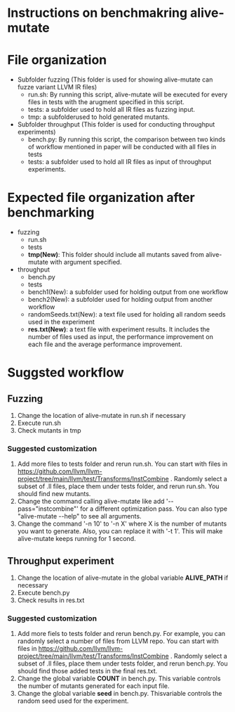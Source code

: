 Instructions on benchmakring alive-mutate
=====


# File organization
* Subfolder fuzzing (This folder is used for showing alive-mutate can fuzze variant LLVM IR files)
  + run.sh:  By running this script, alive-mutate will be executed for every files in tests with the arugment specified in this script.
  + tests: a subfolder used to hold all IR files as fuzzing input.
  + tmp: a subfolderused to hold generated mutants.
* Subfolder throughput (This folder is used for conducting throughput experiments)
  + bench.py: By running this script, the comparison between two kinds of workflow mentioned in paper will be conducted with all files in tests
  + tests: a subfolder used to hold all IR files as input of throughput experiments.


# Expected file organization after benchmarking
* fuzzing
  + run.sh
  + tests
  + **tmp(New)**: This folder should include all mutants saved from alive-mutate with argument specified.
* throughput
  + bench.py
  + tests
  + bench1(New): a subfolder used for holding output from one workflow
  + bench2(New): a subfolder used for holding output from another workflow
  + randomSeeds.txt(New): a text file used for holding all random seeds used in the experiment
  + **res.txt(New)**: a text file with experiment results. It includes the number of files used as input, the performance improvement on each file and the average performance improvement.


# Suggsted workflow
## Fuzzing
1. Change the location of alive-mutate in run.sh if necessary
2. Execute run.sh
3. Check mutants in tmp
### Suggested customization
1. Add more files to tests folder and rerun run.sh. You can start with files in https://github.com/llvm/llvm-project/tree/main/llvm/test/Transforms/InstCombine . Randomly select a subset of .ll files, place them under tests folder, and rerun run.sh. You should find new mutants.
2. Change the command calling alive-mutate like add '--pass="instcombine"' for a different optimization pass. You can also type "alive-mutate --help" to see all arguments.
3. Change the command '-n 10' to '-n X' where X is the number of mutants you want to generate. Also, you can replace it with '-t 1'. This will make alive-mutate keeps running for 1 second.


## Throughput experiment
1. Change the location of alive-mutate in the global variable **ALIVE_PATH** if necessary
2. Execute bench.py
3. Check results in res.txt
### Suggested customization
1. Add more fiels to tests folder and rerun bench.py. For example, you can randomly select a number of files from LLVM repo. You can start with files in https://github.com/llvm/llvm-project/tree/main/llvm/test/Transforms/InstCombine . Randomly select a subset of .ll files, place them under tests folder, and rerun bench.py. You should find those added tests in the final res.txt. 
2. Change the global variable **COUNT** in bench.py. This variable controls the number of mutants generated for each input file.
3. Change the global variable **seed** in bench.py. Thisvariable controls the random seed used for the experiment.

